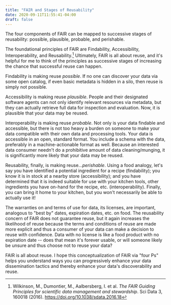```yaml
---
title: "FAIR and Stages of Reusability"
date: 2020-09-11T11:55:41-04:00
draft: false
---
```


The four components of FAIR can be mapped to successive stages of reusability: possible, plausible, probable, and perishable.

The foundational principles of FAIR are Findability, Accessibility, Interoperability, and Reusability.[^fair]
Ultimately, FAIR is all about reuse, and it's helpful for me to think of the principles as successive stages of
increasing the chance that successful reuse can happen.

Findability is making reuse *possible*. If no one can discover your data via some open catalog, if even basic metadata is hidden in a silo, then reuse is simply not possible.

Accessibility is making reuse *plausible*. People and their designated software agents can not only identify relevant resources via metadata, but they can actually retrieve full data for inspection and evaluation. Now, it is plausible that your data may be reused.

Interoperability is making reuse *probable*. Not only is your data findable and accessible, but there is not too heavy a burden on someone to make your data compatible with their own data and processing tools. Your data is accessible in an open, standard format. You include a schema with the data, preferably in a machine-actionable format as well. Because an interested data consumer needn't do a prohibitive amount of data cleaning/munging, it is significantly more likely that your data may be reused.

Reusability, finally, is making reuse...*perishable*. Using a food analogy, let's say you have identified a potential ingredient for a recipe (findability); you know it is in stock at a nearby store (accessibility); and you have determined that it is indeed suitable for use with your kitchen tools, other ingredients you have on-hand for the recipe, etc. (interoperability). Finally, you can bring it home to your kitchen, but you won't necessarily be able to actually use it!

The warranties on and terms of use for data, its licenses, are important, analogous to "best by" dates, expiration dates, etc. on food. The reusability concern of FAIR does not guarantee reuse, but it again increases the likelihood of reuse because the terms and conditions of reuse are made more explicit and thus a consumer of your data can make a decision to reuse with confidence. Data with no license is like a food product with no expiration date -- does that mean it's forever usable, or will someone likely be unsure and thus choose not to reuse your data?

FAIR is all about reuse. I hope this conceptualization of FAIR via "four Ps" helps you understand ways you can progressively enhance your data dissemination tactics and thereby enhance your data's discoverability and reuse. 

[^fair]: Wilkinson, M., Dumontier, M., Aalbersberg, I. et al. *The FAIR Guiding Principles for scientific data management and stewardship*. Sci Data 3, 160018 (2016). https://doi.org/10.1038/sdata.2016.18
